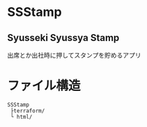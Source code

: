 # SSStamp

## Syusseki Syussya Stamp
出席とか出社時に押してスタンプを貯めるアプリ

# ファイル構造
```
SSStamp
 ├terraform/
 └ html/
```